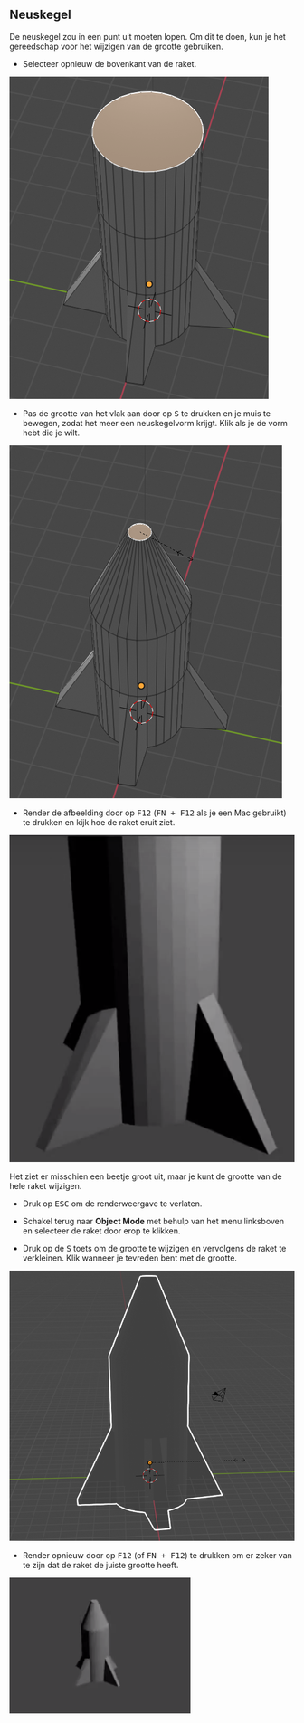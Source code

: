 ## Neuskegel

De neuskegel zou in een punt uit moeten lopen. Om dit te doen, kun je het gereedschap voor het wijzigen van de grootte gebruiken.

+ Selecteer opnieuw de bovenkant van de raket.

![Kubusuiteindengereedschap](images/blender-rocket-top-face.png)

+ Pas de grootte van het vlak aan door op <kbd>S</kbd> te drukken en je muis te bewegen, zodat het meer een neuskegelvorm krijgt. Klik als je de vorm hebt die je wilt.

![Pas het formaat van het vlak aan](images/blender-rocket-cone-nose.png)

+ Render de afbeelding door op <kbd>F12</kbd> (<kbd>FN + F12</kbd> als je een Mac gebruikt) te drukken en kijk hoe de raket eruit ziet.

![Render de raket](images/blender-rocket-render-1.png)

Het ziet er misschien een beetje groot uit, maar je kunt de grootte van de hele raket wijzigen.

+ Druk op <kbd>ESC</kbd> om de renderweergave te verlaten.

+ Schakel terug naar **Object Mode** met behulp van het menu linksboven en selecteer de raket door erop te klikken.

+ Druk op de <kbd>S</kbd> toets om de grootte te wijzigen en vervolgens de raket te verkleinen. Klik wanneer je tevreden bent met de grootte.

![Pas de grootte van de raket aan](images/blender-rocket-resize.png)

+ Render opnieuw door op <kbd>F12</kbd> (of <kbd>FN + F12</kbd>) te drukken om er zeker van te zijn dat de raket de juiste grootte heeft.

![Klein gerenderde raket](images/blender-rocket-render-2.png)